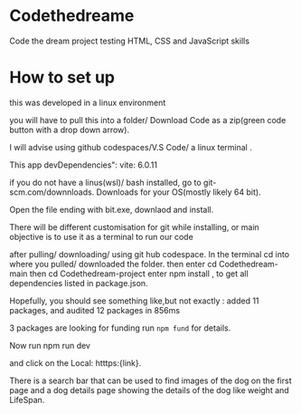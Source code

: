 # Codethedreame
Code the dream project testing HTML, CSS and JavaScript skills

# How to set up

this was developed in a linux environment

you will have to pull this into a folder/ Download Code as a zip(green code button with a drop down arrow).

I will advise using github codespaces/V.S Code/ a linux terminal .

This app devDependencies":
    vite: 6.0.11
    
if you do not have a linus(wsl)/ bash installed, go to git-scm.com/downnloads. Downloads for your OS(mostly likely 64 bit).

Open the file ending with bit.exe, downlaod and install.

There will be different customisation for git while installing, or main objective is to use it as a terminal to run our code

after pulling/ downloading/ using git hub codespace.
In the terminal
cd into where you pulled/ downloaded the folder. then
 enter cd Codethedream-main
 then cd Codethedream-project
enter npm install , to get all dependencies listed in package.json.

Hopefully, you should see something like,but not exactly :
added 11 packages, and audited 12 packages in 856ms

3 packages are looking for funding
  run `npm fund` for details.

  Now run npm run dev

  and click on the  Local: htttps:{link}.

  There is a search bar that can be used to find images of the dog on the first page and a dog details page showing the details of the dog like weight and LifeSpan.


